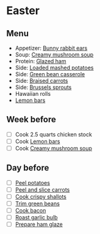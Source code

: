 # Easter

## Menu

- Appetizer: [Bunny rabbit ears](../appetizers/bunny-rabbit-ears.md)
- Soup: [Creamy mushroom soup](../soups/creamy-mushroom.md)
- Protein: [Glazed ham](../glazed-ham.md)
- Side: [Loaded mashed potatoes](../sides/loaded-mashed-potato-casserole.md)
- Side: [Green bean casserole](../sides/green-bean-casserole.md)
- Side: [Braised carrots](../sides/honey-glazed-carrots.md)
- Side: [Brussels sprouts](../sides/roasted-brussels-sprouts.md)
- Hawaiian rolls
- [Lemon bars](../dessert/lemon-bars.md)

## Week before

- [ ] Cook 2.5 quarts chicken stock
- [ ] Cook [Lemon bars](../dessert/lemon-bars.md)
- [ ] Cook [Creamy mushroom soup](../soups/creamy-mushroom.md)

## Day before

- [ ] [Peel potatoes](../appetizers/bunny-rabbit-ears.md)
- [ ] [Peel and slice carrots](../sides/honey-glazed-carrots.md)
- [ ] [Cook crispy shallots](../sides/green-bean-casserole.md)
- [ ] [Trim green beans](../sides/green-bean-casserole.md)
- [ ] [Cook bacon](../sides/loaded-mashed-potato-casserole.md)
- [ ] [Roast garlic bulb](../sides/loaded-mashed-potato-casserole.md)
- [ ] [Prepare ham glaze](../glazed-ham.md)
